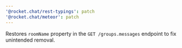 ```yaml
---
'@rocket.chat/rest-typings': patch
'@rocket.chat/meteor': patch
---
```


Restores `roomName` property in the `GET /groups.messages` endpoint to fix unintended removal.

